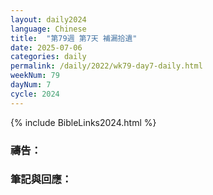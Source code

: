 ```yaml
---
layout: daily2024
language: Chinese
title:  "第79週 第7天 補漏拾遺"
date: 2025-07-06
categories: daily
permalink: /daily/2022/wk79-day7-daily.html
weekNum: 79
dayNum: 7
cycle: 2024
---
```


{% include BibleLinks2024.html %}

### 禱告：

### 筆記與回應：

